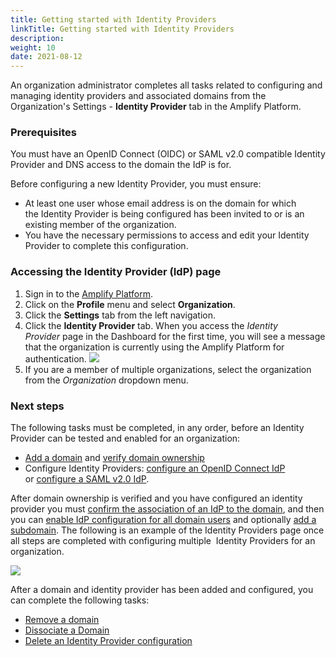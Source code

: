 ```yaml
---
title: Getting started with Identity Providers
linkTitle: Getting started with Identity Providers
description: 
weight: 10
date: 2021-08-12
---
```


An organization administrator completes all tasks related to configuring and managing identity providers and associated domains from the Organization's Settings - **Identity Provider** tab in the Amplify Platform.

### Prerequisites

You must have an OpenID Connect (OIDC) or SAML v2.0 compatible Identity Provider and DNS access to the domain the IdP is for.

Before configuring a new Identity Provider, you must ensure:

* At least one user whose email address is on the domain for which the Identity Provider is being configured has been invited to or is an existing member of the organization.
* You have the necessary permissions to access and edit your Identity Provider to complete this configuration.

### Accessing the Identity Provider (IdP) page

1. Sign in to the [Amplify Platform](https://platform.axway.com/).
2. Click on the **Profile** menu and select **Organization**.
3. Click the **Settings** tab from the left navigation.
4. Click the **Identity Provider** tab. When you access the _Identity Provider_ page in the Dashboard for the first time, you will see a message that the organization is currently using the Amplify Platform for authentication.
    ![](/Images/overview_new_dropdown.png)
5. If you are a member of multiple organizations, select the organization from the _Organization_ dropdown menu.

### Next steps

The following tasks must be completed, in any order, before an Identity Provider can be tested and enabled for an organization:

* [Add a domain](/docs/management_guide/configuring_and_managing_identity_providers/managing_domains/adding_a_domain/) and [verify domain ownership](/docs/management_guide/configuring_and_managing_identity_providers/managing_domains/verifying_domain_ownership/)
* Configure Identity Providers: [configure an OpenID Connect IdP](/docs/management_guide/configuring_and_managing_identity_providers/managing_identity_provider_configuration/configuring_an_openid_connect_idp) or [configure a SAML v2.0 IdP](/docs/management_guide/configuring_and_managing_identity_providers/managing_identity_provider_configuration/configuring_a_saml_v2.0_idp/).

After domain ownership is verified and you have configured an identity provider you must [confirm the association of an IdP to the domain](/docs/management_guide/configuring_and_managing_identity_providers/enabling_identity_provider_configuration/confirming_the_association_of_an_idp_to_the_domain/), and then you can [enable IdP configuration for all domain users](/docs/management_guide/configuring_and_managing_identity_providers/enabling_identity_provider_configuration/enabling_idp_configuration_for_all_domain_users/) and optionally [add a subdomain](/docs/management_guide/configuring_and_managing_identity_providers/managing_domains/adding_a_subdomain/). The following is an example of the Identity Providers page once all steps are completed with configuring multiple  Identity Providers for an organization.

![](/Images/multiple_idps_configured.png)

After a domain and identity provider has been added and configured, you can complete the following tasks:

* [Remove a domain](/docs/management_guide/configuring_and_managing_identity_providers_idps/managing_domains/removing_a_domain/)
* [Dissociate a Domain](/docs/management_guide/configuring_and_managing_identity_providers_idps/managing_domains/dissociating_a_domain/)
* [Delete an Identity Provider configuration](/docs/management_guide/configuring_and_managing_identity_providers_idps/managing_identity_provider_configuration/deleting_an_identity_provider_configuration/)
